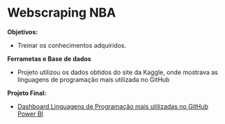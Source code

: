 # Webscraping NBA

**Objetivos:**
* Treinar os conhecimentos adquiridos.

**Ferrametas e Base de dados**
 * Projeto utilizou os dados obtidos do site da Kaggle, onde mostrava as linguagens de programação mais utilizada no GitHub
 
**Projeto Final:**
 * [Dashboard Linguagens de Programação mais utilizadas no GitHub Power BI](https://app.powerbi.com/links/vqEeIbyfUi?ctid=4ad1bf61-d192-44b2-a40a-6c3d60b10b84&pbi_source=linkShare)
